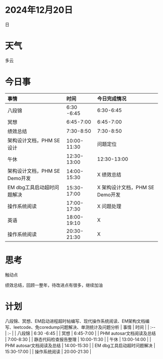 # 2024年12月20日
日
# 天气
多云
# 今日事
| 事情  | 时间 |今日完成情况|
| :-- | :- |:-|
| 八段锦 | 6:30 -6:45 |6:30-6:45|
| 冥想 | 6:45-7:00 |6:45-7:00|
| 绩效总结 | 7:30-8:50 |7:30-8:50|
| 架构设计文档，PHM SE设计 | 10:00-11:30 |问题定位|
| 午休 | 12:30-13:00 |12:30-13:00|
| 架构设计文档，PHM SE Demo开发 | 14:00-15:30 |X 绩效总结|
| EM dbg工具启动超时问题解决 | 15:30-17:00 |X 架构设计文档，PHM SE Demo开发|
| 操作系统阅读 | 17:00-17:30 |X  问题处理|
| 英语 | 18:00-19:10 |X|
| 操作系统阅读 | 20:30-21:30 |X|

# 思考
触动点

绩效总结，回顾一整年，待改进点有很多，继续加油


# 计划
八段锦、冥想、EM启动进程超时帖编写、现代操作系统阅读、EM架构文档编写、leetcode、免coredump问题解决、单测统计及问题分析
| 事情  | 时间 |
| :-- | :- |
| 八段锦 | 6:30 -6:45 |
| 冥想 | 6:45-7:00 |
| PHM autosar文档阅读及总结 | 7:00-8:30 |
| 静态代码检查报告整理 | 10:00-11:30 |
| 午休 | 13:00-14:00 |
| PHM autosar文档阅读及总结 | 14:00-15:30 |
| EM dbg工具启动超时问题解决 | 15:30-17:00 |
| 操作系统阅读 | 20:00-21:30 |



